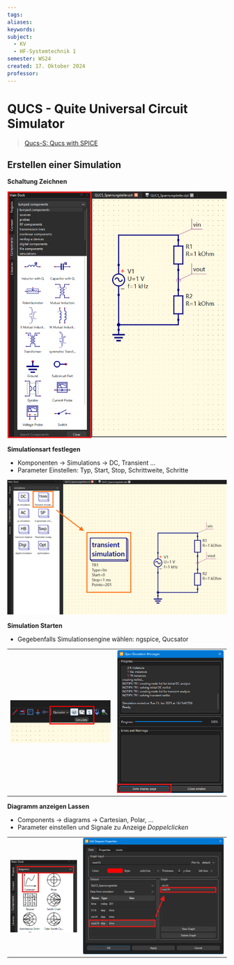 ```yaml
---
tags: 
aliases: 
keywords: 
subject:
  - KV
  - HF-Systemtechnik 1
semester: WS24
created: 17. Oktober 2024
professor:
---
```

 

# QUCS - Quite Universal Circuit Simulator

> [Qucs-S: Qucs with SPICE](https://ra3xdh.github.io/)

## Erstellen einer Simulation

**Schaltung Zeichnen**

![400](assets/qucs_tut0.png)

**Simulationsart festlegen**

- Komponenten -> Simulations -> DC, Transient ...
- Parameter Einstellen: Typ, Start, Stop, Schrittweite, Schritte

![600](assets/qucs_tut1.png)

**Simulation Starten**

- Gegebenfalls Simulationsengine wählen: ngspice, Qucsator

| | |
| ---------------------------- | ---------------------------- |
| ![400](assets/qucs_tut2.png) | ![400](assets/qucs_tut3.png) | 

**Diagramm anzeigen Lassen**

- Components -> diagrams -> Cartesian, Polar, ...
- Parameter einstellen und Signale zu Anzeige *Doppelclicken*

| | |
| ----------------------------------------------- | -------------------------------------------------- |
| ![](assets/Pasted%20image%2020250121162443.png) | ![500](assets/Pasted%20image%2020250121162229.png) |

 